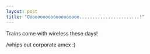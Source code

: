 ```yaml
---
layout: post
title: "Oooooooooooooooooooo.......................!"
---
```

Trains come with wireless these days!

/whips out corporate amex :)
